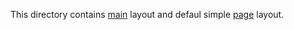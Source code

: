 This directory contains [main](layouts/main.php) layout and defaul simple [page](layouts/page.php) layout.